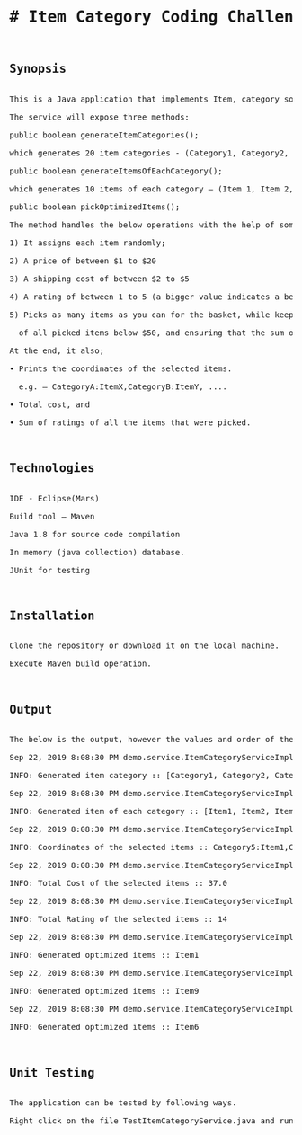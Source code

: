 <HTML>
<HEAD>
</HEAD>
<BODY LANG="en-US" DIR="LTR">
<PRE CLASS="western"><h1># Item Category Coding Challenge</h1>
<h2>Synopsis</h2>
This is a Java application that implements Item, category solution.</br>
The service will expose three methods:</br>
public boolean generateItemCategories();</br>
which generates 20 item categories - (Category1, Category2, .... , Category20).</br>
public boolean generateItemsOfEachCategory();</br>
which generates 10 items of each category &ndash; (Item 1, Item 2, ...., Item 10).</br>
public boolean pickOptimizedItems();</br>
The method handles the below operations with the help of some private methods:</br>
1) It assigns each item randomly;</br>
2) A price of between $1 to $20</br>
3) A shipping cost of between $2 to $5</br>
4) A rating of between 1 to 5 (a bigger value indicates a better rating)</br>
5) Picks as many items as you can for the basket, while keeping the total cost (price + shipping cost)</br>
  of all picked items below $50, and ensuring that the sum of ratings of all items picked is optimized.</br>
At the end, it also;</br>
&bull; Prints the coordinates of the selected items.</br>
  e.g. &ndash; CategoryA:ItemX,CategoryB:ItemY, ....</br>
&bull; Total cost, and</br>
&bull; Sum of ratings of all the items that were picked.</br>

<h2>Technologies</h2>
IDE - Eclipse(Mars)</br>
Build tool &ndash; Maven</br>
Java 1.8 for source code compilation</br>
In memory (java collection) database.</br>
JUnit for testing</br>

<h2>Installation</h2>
Clone the repository or download it on the local machine.</br>
Execute Maven build operation.</br>

<h2>Output</h2>
The below is the output, however the values and order of the output may differ on every execution.</br>
Sep 22, 2019 8:08:30 PM demo.service.ItemCategoryServiceImpl generateItemCategories</br>
INFO: Generated item category :: [Category1, Category2, Category3, Category4, Category5, Category6, Category7, Category8, Category9, Category10, Category11, Category12, Category13, Category14, Category15, Category16, Category17, Category18, Category19, Category20]</br>
Sep 22, 2019 8:08:30 PM demo.service.ItemCategoryServiceImpl generateItemsOfEachCategory</br>
INFO: Generated item of each category :: [Item1, Item2, Item3, Item4, Item5, Item6, Item7, Item8, Item9, Item10]</br>
Sep 22, 2019 8:08:30 PM demo.service.ItemCategoryServiceImpl printCoordinatesOfSelectedItems</br>
INFO: Coordinates of the selected items :: Category5:Item1,Category11:Item9,Category4:Item6</br>
Sep 22, 2019 8:08:30 PM demo.service.ItemCategoryServiceImpl getTotalCostWithOptimizedRating</br>
INFO: Total Cost of the selected items :: 37.0</br>
Sep 22, 2019 8:08:30 PM demo.service.ItemCategoryServiceImpl getTotalCostWithOptimizedRating</br>
INFO: Total Rating of the selected items :: 14</br>
Sep 22, 2019 8:08:30 PM demo.service.ItemCategoryServiceImpl lambda$5</br>
INFO: Generated optimized items :: Item1</br>
Sep 22, 2019 8:08:30 PM demo.service.ItemCategoryServiceImpl lambda$5</br>
INFO: Generated optimized items :: Item9</br>
Sep 22, 2019 8:08:30 PM demo.service.ItemCategoryServiceImpl lambda$5</br>
INFO: Generated optimized items :: Item6</br>


<h2>Unit Testing</h2>
The application can be tested by following ways.</br>
Right click on the file TestItemCategoryService.java and run it as a JUnit.</br>
</PRE>
</BODY>
</HTML>
